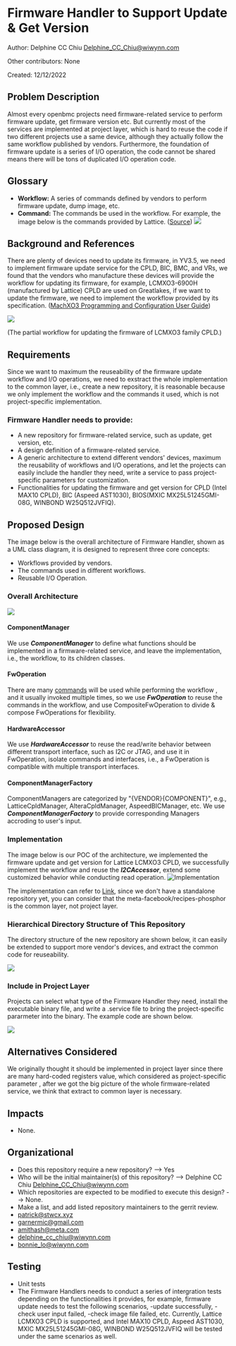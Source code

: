 # Firmware Handler to Support Update & Get Version

Author: Delphine CC Chiu <Delphine_CC_Chiu@wiwynn.com>

Other contributors: None

Created: 12/12/2022

## Problem Description

Almost every openbmc projects need firmware-related service to perform firmware
update, get firmware version etc. But currently most of the services are
implemented at project layer, which is hard to reuse the code if two different
projects use a same device, although they actually follow the same workflow
published by vendors. Furthermore, the foundation of firmware update is a series
of I/O operation, the code cannot be shared means there will be tons of
duplicated I/O operation code.

## Glossary

- **Workflow:** A series of commands defined by vendors to perform firmware
  update, dump image, etc.
- **Command:** The commands be used in the workflow. For example, the image
  below is the commands provided by Lattice.
  ([Source](https://www.latticesemi.com/view_document?document_id=50123))
  ![](https://user-images.githubusercontent.com/112851067/207290928-c87646f9-925d-441c-951e-a8d5be4c88b8.png)

## Background and References

There are plenty of devices need to update its firmware, in YV3.5, we need to
implement firmware update service for the CPLD, BIC, BMC, and VRs, we found that
the vendors who manufacture these devices will provide the workflow for updating
its firmware, for example, LCMXO3-6900H (manufactured by Lattice) CPLD are used
on Greatlakes, if we want to update the firmware, we need to implement the
workflow provided by its specification.
([MachXO3 Programming and Configuration User Guide](https://www.latticesemi.com/view_document?document_id=50123))

![](https://user-images.githubusercontent.com/112851067/206970732-79e92c25-5a89-4cfa-8e48-053becf5bcfa.png)

(The partial workflow for updating the firmware of LCMXO3 family CPLD.)

## Requirements

Since we want to maximum the reuseability of the firmware update workflow and
I/O operations, we need to exstract the whole implementation to the common
layer, i.e., create a new repository, it is reasonable because we only implement
the workflow and the commands it used, which is not project-specific
implementation.

### Firmware Handler needs to provide:

- A new repository for firmware-related service, such as update, get version,
  etc.
- A design definition of a firmware-related service.
- A generic architecture to extend different vendors' devices, maximum the
  reusability of workflows and I/O operations, and let the projects can easily
  include the handler they need, write a service to pass project-specific
  parameters for customization.
- Functionalities for updating the firmware and get version for CPLD (Intel
  MAX10 CPLD), BIC (Aspeed AST1030), BIOS(MXIC MX25L51245GMI-08G, WINBOND
  W25Q512JVFIQ).

## Proposed Design

The image below is the overall architecture of Firmware Handler, shown as a UML
class diagram, it is designed to represent three core concepts:

- Workflows provided by vendors.
- The commands used in different workflows.
- Reusable I/O Operation.

### Overall Architecture

![](https://user-images.githubusercontent.com/112851067/206974008-1dd2963f-4aa9-4e86-a698-5f7ca26362c6.png)

#### ComponentManager

We use **_ComponentManager_** to define what functions should be implemented in
a firmware-related service, and leave the implementation, i.e., the workflow, to
its children classes.

#### FwOperation

There are many [commands](#Glossary) will be used while performing the workflow
, and it usually invoked multiple times, so we use **_FwOperation_** to reuse
the commands in the workflow, and use CompositeFwOperation to divide & compose
FwOperations for flexibility.

#### HardwareAccessor

We use **_HardwareAccessor_** to reuse the read/write behavior between different
transport interface, such as I2C or JTAG, and use it in FwOperation, isolate
commands and interfaces, i.e., a FwOperation is compatible with multiple
transport interfaces.

#### ComponentManagerFactory

ComponentManagers are categorized by "{VENDOR}{COMPONENT}", e.g.,
LatticeCpldManager, AlteraCpldManager, AspeedBICManager, etc. We use
**_ComponentManagerFactory_** to provide corresponding Managers accroding to
user's input.

### Implementation

The image below is our POC of the architecture, we implemented the firmware
update and get version for Lattice LCMXO3 CPLD, we successfully implement the
workflow and reuse the **_I2CAccessor_**, extend some customized behavior while
conducting read operation.
![Implementation](https://user-images.githubusercontent.com/112851067/206981036-f69adb4c-5e92-4449-8094-29bf645a945e.png)

The implementation can refer to
[Link](https://gerrit.openbmc.org/c/openbmc/openbmc/+/58885), since we don't
have a standalone repository yet, you can consider that the
meta-facebook/recipes-phosphor is the common layer, not project layer.

### Hierarchical Directory Structure of This Repository

The directory structure of the new repository are shown below, it can easily be
extended to support more vendor's devices, and extract the common code for
reuseability.

![](https://user-images.githubusercontent.com/112851067/206982208-1e217aa9-fc15-4759-911b-a1eeac0dff22.png)

### Include in Project Layer

Projects can select what type of the Firmware Handler they need, install the
executable binary file, and write a .service file to bring the project-specific
pararmeter into the binary. The example code are shown below.

![](https://user-images.githubusercontent.com/112851067/207287870-296b48b4-8b67-4a9d-8b92-2be816dcc1d9.png)

## Alternatives Considered

We originally thought it should be implemented in project layer since there are
many hard-coded registers value, which considered as project-specific parameter
, after we got the big picture of the whole firmware-related service, we think
that extract to common layer is necessary.

## Impacts

- None.

## Organizational

- Does this repository require a new repository? --> Yes
- Who will be the initial maintainer(s) of this repository? --> Delphine CC Chiu
  <Delphine_CC_Chiu@wiwynn.com>
- Which repositories are expected to be modified to execute this design? -->
  None.
- Make a list, and add listed repository maintainers to the gerrit review.
- patrick@stwcx.xyz
- garnermic@gmail.com
- amithash@meta.com
- delphine_cc_chiu@wiwynn.com
- bonnie_lo@wiwynn.com

## Testing

- Unit tests
- The Firmware Handlers needs to conduct a series of intergration tests
  depending on the functionalities it provides, for example, firmware update
  needs to test the following scenarios, -update successfully, -check user input
  failed, -check image file failed, etc. Currently, Lattice LCMXO3 CPLD is
  supported, and Intel MAX10 CPLD, Aspeed AST1030, MXIC MX25L51245GMI-08G,
  WINBOND W25Q512JVFIQ will be tested under the same scenarios as well.
